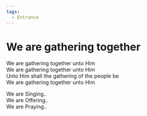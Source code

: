 ```yaml
---
tags:
  - Entrance
---
```



  
# We are gathering together  
  
We are gathering together unto Him  
We are gathering together unto Him  
Unto Him shall the gathering of the people be  
We are gathering together unto Him  
  
We are Singing..  
We are Offering..  
We are Praying..  